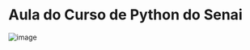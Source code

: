 # Aula do Curso de Python do Senai
![image](https://github.com/user-attachments/assets/9433e958-542b-4589-9ed9-e8aa2c970b06)

